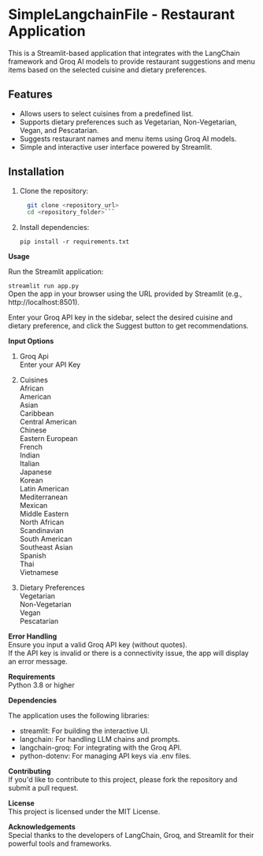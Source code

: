 # SimpleLangchainFile - Restaurant Application

This is a Streamlit-based application that integrates with the LangChain framework and Groq AI models to provide restaurant suggestions and menu items based on the selected cuisine and dietary preferences.

## Features

- Allows users to select cuisines from a predefined list.
- Supports dietary preferences such as Vegetarian, Non-Vegetarian, Vegan, and Pescatarian.
- Suggests restaurant names and menu items using Groq AI models.
- Simple and interactive user interface powered by Streamlit.

## Installation

1. Clone the repository:
   ```bash
     git clone <repository_url>
     cd <repository_folder>```
2. Install dependencies:

   ```pip install -r requirements.txt```



**Usage**  

Run the Streamlit application:

   ```streamlit run app.py```  
Open the app in your browser using the URL provided by Streamlit (e.g., http://localhost:8501).

Enter your Groq API key in the sidebar, select the desired cuisine and dietary preference, and click the Suggest button to get recommendations.

**Input Options**  
1. Groq Api  
   Enter your API Key  
  
2. Cuisines  
    African  
    American  
    Asian  
    Caribbean  
    Central American  
    Chinese  
    Eastern European  
    French  
    Indian  
    Italian  
    Japanese  
    Korean  
    Latin American  
    Mediterranean  
    Mexican  
    Middle Eastern  
    North African  
    Scandinavian  
    South American  
    Southeast Asian  
    Spanish  
    Thai  
    Vietnamese  
  
3. Dietary Preferences  
    Vegetarian  
    Non-Vegetarian  
    Vegan  
    Pescatarian  
  
**Error Handling**  
  Ensure you input a valid Groq API key (without quotes).  
  If the API key is invalid or there is a connectivity issue, the app will display an error message.  

**Requirements**  
  Python 3.8 or higher  
  
**Dependencies**  
  
The application uses the following libraries:  
  *  streamlit: For building the interactive UI.  
  *  langchain: For handling LLM chains and prompts.  
  *  langchain-groq: For integrating with the Groq API.  
  *  python-dotenv: For managing API keys via .env files.  
  
**Contributing**  
If you'd like to contribute to this project, please fork the repository and submit a pull request.  
  
**License**  
This project is licensed under the MIT License.  
  
**Acknowledgements**  
Special thanks to the developers of LangChain, Groq, and Streamlit for their powerful tools and frameworks.  
